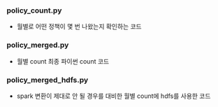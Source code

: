 ### policy_count.py
- 월별로 어떤 정책이 몇 번 나왔는지 확인하는 코드

### policy_merged.py
- 월별 count 최종 파이썬 count 코드
  
### policy_merged_hdfs.py
- spark 변환이 제대로 안 될 경우를 대비한 월별 count에 hdfs를 사용한 코드
